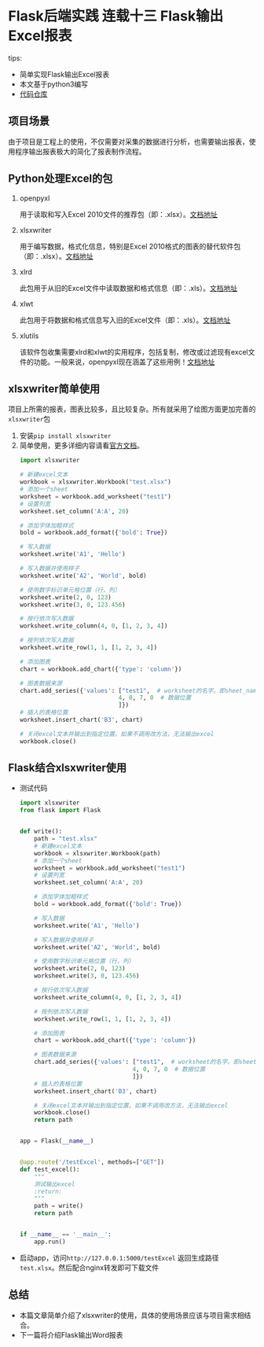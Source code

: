 # Flask后端实践  连载十三 Flask输出Excel报表
tips:
- 简单实现Flask输出Excel报表
- 本文基于python3编写
- [代码仓库](https://github.com/qzq1111/flask-resful-example)

## 项目场景
由于项目是工程上的使用，不仅需要对采集的数据进行分析，也需要输出报表，使用程序输出报表极大的简化了报表制作流程。
## Python处理Excel的包
1. openpyxl

    用于读取和写入Excel 2010文件的推荐包（即：.xlsx）。[文档地址](https://openpyxl.readthedocs.io/en/stable/)
2. xlsxwriter

    用于编写数据，格式化信息，特别是Excel 2010格式的图表的替代软件包（即：.xlsx）。[文档地址](https://xlsxwriter.readthedocs.io/)
3. xlrd

    此包用于从旧的Excel文件中读取数据和格式信息（即：.xls）。[文档地址](https://xlrd.readthedocs.io/en/latest/)
4. xlwt

    此包用于将数据和格式信息写入旧的Excel文件（即：.xls）。[文档地址](http://xlwt.readthedocs.io/en/latest/)
5. xlutils

    该软件包收集需要xlrd和xlwt的实用程序，包括复制，修改或过滤现有excel文件的功能。一般来说，openpyxl现在涵盖了这些用例！[文档地址](https://xlutils.readthedocs.io/en/latest/)
## xlsxwriter简单使用

项目上所需的报表，图表比较多，且比较复杂。所有就采用了绘图方面更加完善的`xlsxwriter`包

1. 安装`pip install xlsxwriter`
2. 简单使用，更多详细内容请看[官方文档](https://xlsxwriter.readthedocs.io/)。
    ```python
    import xlsxwriter

    # 新建excel文本
    workbook = xlsxwriter.Workbook("test.xlsx")
    # 添加一个sheet
    worksheet = workbook.add_worksheet("test1")
    # 设置列宽
    worksheet.set_column('A:A', 20)

    # 添加字体加粗样式
    bold = workbook.add_format({'bold': True})

    # 写入数据
    worksheet.write('A1', 'Hello')

    # 写入数据并使用样子
    worksheet.write('A2', 'World', bold)

    # 使用数字标识单元格位置（行，列）
    worksheet.write(2, 0, 123)
    worksheet.write(3, 0, 123.456)

    # 按行依次写入数据
    worksheet.write_column(4, 0, [1, 2, 3, 4])

    # 按列依次写入数据
    worksheet.write_row(1, 1, [1, 2, 3, 4])

    # 添加图表
    chart = workbook.add_chart({'type': 'column'})

    # 图表数据来源
    chart.add_series({'values': ["test1",  # worksheet的名字。即sheet_name
                                4, 0, 7, 0  # 数据位置
                                ]})
    # 插入的表格位置
    worksheet.insert_chart('B3', chart)

    # 关闭excel文本并输出到指定位置。如果不调用改方法，无法输出excel
    workbook.close()
    ```
## Flask结合xlsxwriter使用
- 测试代码
    ```python
    import xlsxwriter
    from flask import Flask


    def write():
        path = "test.xlsx"
        # 新建excel文本
        workbook = xlsxwriter.Workbook(path)
        # 添加一个sheet
        worksheet = workbook.add_worksheet("test1")
        # 设置列宽
        worksheet.set_column('A:A', 20)

        # 添加字体加粗样式
        bold = workbook.add_format({'bold': True})

        # 写入数据
        worksheet.write('A1', 'Hello')

        # 写入数据并使用样子
        worksheet.write('A2', 'World', bold)

        # 使用数字标识单元格位置（行，列）
        worksheet.write(2, 0, 123)
        worksheet.write(3, 0, 123.456)

        # 按行依次写入数据
        worksheet.write_column(4, 0, [1, 2, 3, 4])

        # 按列依次写入数据
        worksheet.write_row(1, 1, [1, 2, 3, 4])

        # 添加图表
        chart = workbook.add_chart({'type': 'column'})

        # 图表数据来源
        chart.add_series({'values': ["test1",  # worksheet的名字。即sheet_name
                                    4, 0, 7, 0  # 数据位置
                                    ]})
        # 插入的表格位置
        worksheet.insert_chart('B3', chart)

        # 关闭excel文本并输出到指定位置。如果不调用改方法，无法输出excel
        workbook.close()
        return path


    app = Flask(__name__)


    @app.route('/testExcel', methods=["GET"])
    def test_excel():
        """
        测试输出excel
        :return:
        """
        path = write()
        return path


    if __name__ == '__main__':
        app.run()

    ```

 - 启动app，访问`http://127.0.0.1:5000/testExcel` 返回生成路径`test.xlsx`。然后配合nginx转发即可下载文件

## 总结
- 本篇文章简单介绍了xlsxwriter的使用，具体的使用场景应该与项目需求相结合。
- 下一篇将介绍Flask输出Word报表